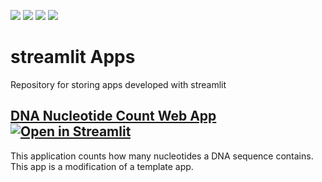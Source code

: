 <img src="https://img.shields.io/badge/Python-FFD43B?style=for-the-badge&logo=python&logoColor=blue"> <img src="https://static.streamlit.io/badges/streamlit_badge_black_white.svg"> <img src="https://img.shields.io/badge/Pandas-2C2D72?style=for-the-badge&logo=pandas&logoColor=white"> <img src="https://img.shields.io/badge/numpy-%23013243.svg?style=for-the-badge&logo=numpy&logoColor=white">


# streamlit Apps
Repository for storing apps developed with streamlit

## [DNA Nucleotide Count Web App](https://github.com/andersonmdcanteli/streamlit/tree/main/dna-app) [![Open in Streamlit](https://static.streamlit.io/badges/streamlit_badge_black_white.svg)]([https://share.streamlit.io/jkanner/streamlit-audio/main/app.py](https://app-7erbw5rilcs.streamlit.app/)https://app-7erbw5rilcs.streamlit.app/)

This application counts how many nucleotides a DNA sequence contains. This app is a modification of a template app.

